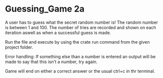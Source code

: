 # Guessing_Game 2a

A user has to guess what the secret random number is!
The random number is between 1 and 100.
The number of tries are recorded and shown on each iteration aswell as when a successful guess is made.

Run the file and execute by using the crate run command from the given project folder.

Error handling:
If something else than a number is entered an output will be made to say that this isn't a number, try again.

Game will end on either a correct answer or the usual ctrl+c in thr terminal.
